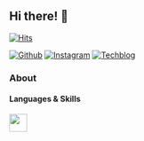 ## Hi there! 👋

[![Hits](https://hits.seeyoufarm.com/api/count/incr/badge.svg?url=https%3A%2F%2Fgithub.com%2Fgjbae1212%2Fhit-counter)](https://hits.seeyoufarm.com)    

[![Github](http://img.shields.io/badge/-Github-black?style=flat-square&logo=github&link=https://github.com/chajinjoo)](https://github.com/chajinjoo)     [![Instagram](http://img.shields.io/badge/-Instagram-pink?style=flat-square&logo=instagram&link=https://www.instagram.com/chacha__dev/)](https://www.instagram.com/chacha__dev/)     [![Techblog](http://img.shields.io/badge/-Tech%20blog-2CA5E0?style=flat-square&logo=Bloglovin#E4405F&link=https://chajinjoo.netlify.app/)](https://chajinjoo.netlify.app/)

### About

#### Languages & Skills
<img height="32" width="32" src="https://simpleicons.org/icons/vue-dot-js.svg" />
